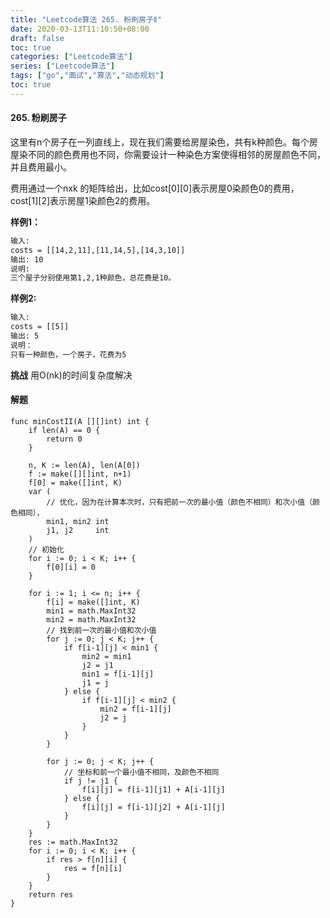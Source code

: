 ```yaml
---
title: "Leetcode算法 265. 粉刷房子Ⅱ"
date: 2020-03-13T11:10:50+08:00
draft: false
toc: true
categories: ["Leetcode算法"]
series: ["Leetcode算法"]
tags: ["go","面试","算法","动态规划"]
toc: true
---
```


#### 265. 粉刷房子

这里有n个房子在一列直线上，现在我们需要给房屋染色，共有k种颜色。每个房屋染不同的颜色费用也不同，你需要设计一种染色方案使得相邻的房屋颜色不同，并且费用最小。

费用通过一个nxk 的矩阵给出，比如cost[0][0]表示房屋0染颜色0的费用，cost[1][2]表示房屋1染颜色2的费用。

**样例1：**
``` txt
输入:
costs = [[14,2,11],[11,14,5],[14,3,10]]
输出: 10
说明:
三个屋子分别使用第1,2,1种颜色，总花费是10。
```

**样例2:**

``` txt
输入:
costs = [[5]]
输出: 5
说明：
只有一种颜色，一个房子，花费为5
```

**挑战**
用O(nk)的时间复杂度解决

#### 解题

``` golang
func minCostII(A [][]int) int {
	if len(A) == 0 {
		return 0
	}

	n, K := len(A), len(A[0])
	f := make([][]int, n+1)
	f[0] = make([]int, K)
	var (
		// 优化，因为在计算本次时，只有把前一次的最小值（颜色不相同）和次小值（颜色相同），
		min1, min2 int
		j1, j2     int
	)
	// 初始化
	for i := 0; i < K; i++ {
		f[0][i] = 0
	}

	for i := 1; i <= n; i++ {
		f[i] = make([]int, K)
		min1 = math.MaxInt32
		min2 = math.MaxInt32
		// 找到前一次的最小值和次小值
		for j := 0; j < K; j++ {
			if f[i-1][j] < min1 {
				min2 = min1
				j2 = j1
				min1 = f[i-1][j]
				j1 = j
			} else {
				if f[i-1][j] < min2 {
					min2 = f[i-1][j]
					j2 = j
				}
			}
		}

		for j := 0; j < K; j++ {
			// 坐标和前一个最小值不相同，及颜色不相同
			if j != j1 {
				f[i][j] = f[i-1][j1] + A[i-1][j]
			} else {
				f[i][j] = f[i-1][j2] + A[i-1][j]
			}
		}
	}
	res := math.MaxInt32
	for i := 0; i < K; i++ {
		if res > f[n][i] {
			res = f[n][i]
		}
	}
	return res
}

```